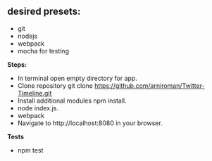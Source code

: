 
## desired presets:
* git
* nodejs
* webpack
* mocha for testing


**Steps:**

* In terminal open empty directory for app.
* Clone repository git clone https://github.com/arniroman/Twitter-Timeline.git
* Install additional modules npm install.
* node index.js.
* webpack 
* Navigate to http://localhost:8080 in your browser.

**Tests**
* npm test


